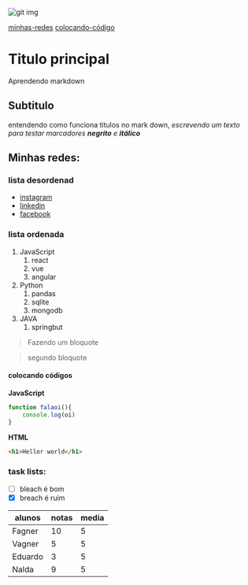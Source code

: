 ![git img](https://img.icons8.com/?size=100&id=20906&format=png&color=000000)

[minhas-redes](#minhas-redes)
[colocando-código](#colocando-códigos)

# Titulo principal
Aprendendo markdown
## Subtitulo 
entendendo como funciona titulos no mark down, 
_escrevendo um texto para testar marcadores **negrito** e **itálico**_

## Minhas redes: 

### lista desordenad
* [instagram](https://www.instagram.com/fague_xuno/)
* [linkedin](https://www.linkedin.com/in/fagner-ferreira-bagundes-099423282/)
* [facebook](https://www.facebook.com/leomessi/)

### lista ordenada

1. JavaScript
    1. react
    2. vue
    3. angular
2. Python
    1. pandas
    2. sqlite
    3. mongodb
3. JAVA 
    1. springbut

>Fazendo um bloquote

>segundo bloquote

#### colocando códigos

**JavaScript**
``` javaScript
function falaoi(){
    console.log(oi)
}
```
**HTML**
```html
<h1>Hellor world</h1>
```

### task lists:

- [ ] bleach é bom
- [x] breach é ruim

alunos | notas | media
-------|-------|------
Fagner | 10    | 5
Vagner | 5     | 5
Eduardo| 3     | 5
Nalda  | 9     | 5
